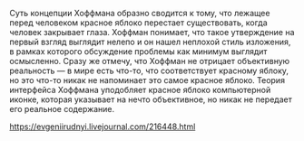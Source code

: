 Суть концепции Хоффмана образно сводится к тому, что лежащее перед человеком красное яблоко перестает существовать, когда человек закрывает глаза. Хоффман понимает, что такое утверждение на первый взгляд выглядит нелепо и он нашел неплохой стиль изложения, в рамках которого обсуждение проблемы как минимум выглядит осмысленно. Сразу же отмечу, что Хоффман не отрицает объективную реальность — в мире есть что-то, что соответствует красному яблоку, но это что-то никак не напоминает это самое красное яблоко. Теория интерфейса Хоффмана уподобляет красное яблоко компьютерной иконке, которая указывает на нечто объективное, но никак не передает его реальное содержание.

https://evgeniirudnyi.livejournal.com/216448.html